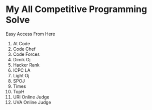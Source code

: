 <!DOCTYPE html>
<html>
<head>
	<meta charset="utf-8">
	<meta http-equiv="X-UA-Compatible" content="IE=edge">
	<link rel="stylesheet" href="">
</head>
<body>
	<h1>My All Competitive Programming Solve</h1> 
	<p>Easy Access From Here</p>
	<div>
		<ol Type = "1">
		  <li href="Sports-Programming/tree/main/AtCoder">At Code</li>
		  <li href="Sports-Programming\CodeChef">Code Chef</li>
		  <li>Code Forces</li>
		  <li>Dimik Oj</li>
		  <li>Hacker Rank</li>
		  <li>ICPC LA</li>
		  <li>Light Oj</li>
		  <li>SPOJ</li>
		  <li>Times</li>
		  <li>TopH</li>
		  <li>URI Online Judge</li>
		  <li>UVA Online Judge</li>
		</ol>
	</div>

	
</body>
</html>